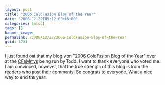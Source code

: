 ```yaml
---
layout: post
title: "2006 ColdFusion Blog of the Year"
date: "2006-12-22T09:12:00+06:00"
categories: [misc]
tags: []
banner_image: 
permalink: /2006/12/22/2006-ColdFusion-Blog-of-the-Year
guid: 1731
---
```


I just found out that my blog won "2006 ColdFusion Blog of the Year" over at the <a href="http://cfsilence.com/blog/client/index.cfm/2006/12/22/2006-CFeMmys--And-The-Winners-Are">CFeMmys</a> being run by Todd. I want to thank everyone who voted me. I am convinced, however, that the true strength of this blog is from the readers who post their comments. So congrats to everyone. What a nice way to end the year!